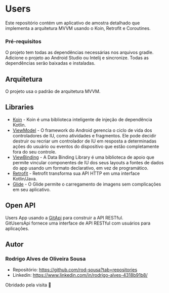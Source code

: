 # Users

Este repositório contém um aplicativo de amostra detalhado que implementa a arquitetura MVVM usando o Koin, Retrofit e Coroutines.

### Pré-requisitos

O projeto tem todas as dependências necessárias nos arquivos gradle. Adicione o projeto ao Android Studio ou Intelij e sincronize. 
Todas as dependências serão baixadas e instaladas.

## Arquitetura

O projeto usa o padrão de arquitetura MVVM.

## Libraries

* [Koin](https://insert-koin.io/docs/quickstart/android/) - Koin é uma biblioteca inteligente de injeção de dependência Kotlin.
* [ViewModel](https://developer.android.com/topic/libraries/architecture/viewmodel/) - O framework do Android gerencia o ciclo de vida dos controladores de IU, 
como atividades e fragmentos. Ele pode decidir destruir ou recriar um controlador de IU em resposta a determinadas ações do usuário ou eventos do dispositivo que 
estão completamente fora do seu controle.
* [ViewBinding](https://developer.android.com/topic/libraries/data-binding) - A Data Binding Library é uma biblioteca de apoio que permite vincular componentes de
IU dos seus layouts a fontes de dados do app usando um formato declarativo, em vez de programático.
* [Retrofit](https://square.github.io/retrofit/) - Retrofit transforma sua API HTTP em uma interface Kotlin/Java.
* [Glide](https://github.com/bumptech/glide) - O Glide permite o carregamento de imagens sem complicações em seu aplicativo.

## Open API

Users App usando a [GitApi](https://api.github.com/users) para construir a API RESTful.<br>
GitUsersApi fornece uma interface de API RESTful com usuários para aplicações.

## Autor

### Rodrigo Alves de Oliveira Sousa
* Repositório: https://github.com/rod-sousa?tab=repositories
* Linkedin: https://www.linkedin.com/in/rodrigo-alves-4318b91b8/

Obridado pela visita 🤩

